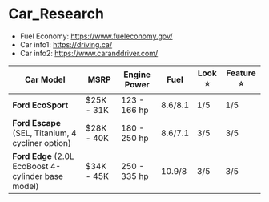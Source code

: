 # Car_Research
- Fuel Economy: https://www.fueleconomy.gov/
- Car info1: https://driving.ca/
- Car info2: https://www.caranddriver.com/

Car Model | MSRP | Engine Power | Fuel | Look :star: | Feature :star: |
-- | -- | -- | -- | -- | -- |
**Ford EcoSport** | $25K - 31K | 123 - 166 hp  | 8.6/8.1 |  1/5 | 1/5 | 
**Ford Escape** (SEL, Titanium, 4 cycliner option) | $28K - 40K | 180 - 250 hp | 8.6/7.1 |  3/5 | 3/5 |  
**Ford Edge** (2.0L EcoBoost 4-cylinder base model) | $34K - 45K | 250 - 335 hp  | 10.9/8 |  3/5 | 3/5 | 

